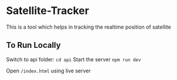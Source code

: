 # Satellite-Tracker
This is a tool which helps in tracking the realtime position of satellite

## To Run Locally
Switch to api folder: `cd api`
Start the server `npm run dev`

Open `/index.html` using live server
